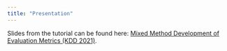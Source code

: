 ```yaml
---
title: "Presentation"
---
```


Slides from the tutorial can be found here: [Mixed Method Development of Evaluation Metrics  (KDD 2021)](https://github.com/kdd2021-mixedmethods/kdd2021-mixedmethods.github.io/tree/main/slides).